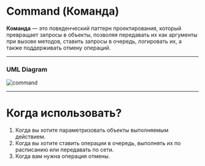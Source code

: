 # Command (Команда)

**Команда** — это поведенческий паттерн проектирования, который превращает запросы в объекты, позволяя
передавать их как аргументы при вызове методов, ставить запросы в очередь, логировать их, а также поддерживать отмену
операций.

---

### UML Diagram
![command](https://user-images.githubusercontent.com/50992188/160274469-e63bdd10-7a06-4d7f-b632-751b3703959f.png)

---


# Когда использовать?
1. Когда вы хотите параметризовать объекты выполняемым
   действием.
2. Когда вы хотите ставить операции в очередь, выполнять их
   по расписанию или передавать по сети.
3. Когда вам нужна операция отмены.
